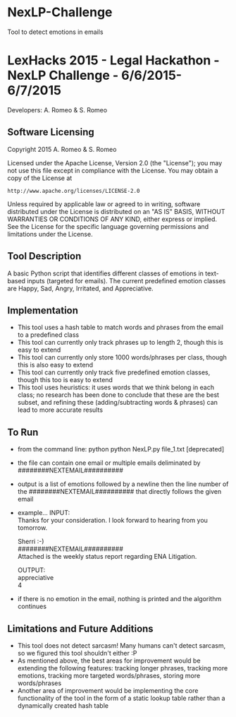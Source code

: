 # NexLP-Challenge
Tool to detect emotions in emails

LexHacks 2015 - Legal Hackathon - NexLP Challenge - 6/6/2015-6/7/2015
=======================================================================
Developers: A. Romeo & S. Romeo

Software Licensing
---------------------------
Copyright 2015 A. Romeo & S. Romeo

Licensed under the Apache License, Version 2.0 (the "License");
you may not use this file except in compliance with the License.
You may obtain a copy of the License at

    http://www.apache.org/licenses/LICENSE-2.0

Unless required by applicable law or agreed to in writing, software
distributed under the License is distributed on an "AS IS" BASIS,
WITHOUT WARRANTIES OR CONDITIONS OF ANY KIND, either express or implied.
See the License for the specific language governing permissions and
limitations under the License.

Tool Description
---------------------------
A basic Python script that identifies different classes of emotions in text-based inputs (targeted for emails). The current predefined emotion classes are Happy, Sad, Angry, Irritated, and Appreciative.

Implementation
---------------------------
* This tool uses a hash table to match words and phrases from the email to a predefined class
* This tool can currently only track phrases up to length 2, though this is easy to extend
* This tool can currently only store 1000 words/phrases per class, though this is also easy to extend
* This tool can currently only track five predefined emotion classes, though this too is easy to extend
* This tool uses heuristics: it uses words that we think belong in each class; no research has been done to conclude that these are the best subset, and refining these (adding/subtracting words & phrases) can lead to more accurate results

To Run
---------------------------
* from the command line:
	python 
	python NexLP.py file_1.txt [deprecated]
* the file can contain one email or multiple emails deliminated by ########NEXTEMAIL##########
* output is a list of emotions followed by a newline then the line number of the ########NEXTEMAIL########## that directly follows the given email
* example...
	INPUT:  
	Thanks for your consideration.  I look forward to hearing from you tomorrow.   
  
	Sherri :-)  
	########NEXTEMAIL##########  
	Attached is the weekly status report regarding ENA Litigation.  
  
	OUTPUT:  
	appreciative  
	4  
* if there is no emotion in the email, nothing is printed and the algorithm continues


Limitations and Future Additions
---------------------------
* This tool does not detect sarcasm! Many humans can't detect sarcasm, so we figured this tool shouldn't either :P
* As mentioned above, the best areas for improvement would be extending the following features: tracking longer phrases, tracking more emotions, tracking more targeted words/phrases, storing more words/phrases
* Another area of improvement would be implementing the core functionality of the tool in the form of a static lookup table rather than a dynamically created hash table



